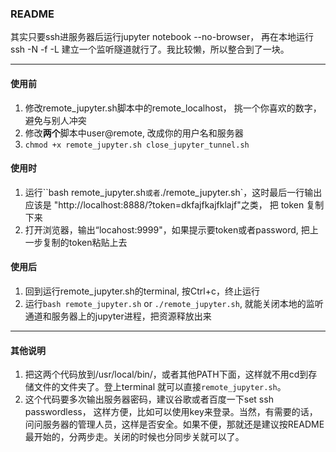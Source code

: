 ### README

其实只要ssh进服务器后运行jupyter notebook --no-browser， 再在本地运行ssh -N -f -L 建立一个监听隧道就行了。我比较懒，所以整合到了一块。

-----

#### 使用前

1. 修改remote_jupyter.sh脚本中的remote_localhost， 挑一个你喜欢的数字，避免与别人冲突
2. 修改**两个**脚本中user@remote, 改成你的用户名和服务器
3. `chmod +x remote_jupyter.sh close_jupyter_tunnel.sh`

#### 使用时

1. 运行``bash remote_jupyter.sh` 或者 `./remote_jupyter.sh`，这时最后一行输出应该是 "http://localhost:8888/?token=dkfajfkajfklajf"之类， 把 token 复制下来
2. 打开浏览器，输出“locahost:9999"，如果提示要token或者password, 把上一步复制的token粘贴上去

#### 使用后

1. 回到运行remote_jupyter.sh的terminal, 按Ctrl+c，终止运行
2. 运行`bash remote_jupyter.sh` or `./remote_jupyter.sh`, 就能关闭本地的监听通道和服务器上的jupyter进程，把资源释放出来

---

#### 其他说明

1. 把这两个代码放到/usr/local/bin/，或者其他PATH下面，这样就不用cd到存储文件的文件夹了。登上terminal 就可以直接`remote_jupyter.sh`。
2. 这个代码要多次输出服务器密码，建议谷歌或者百度一下set ssh passwordless， 这样方便，比如可以使用key来登录。当然，有需要的话，问问服务器的管理人员，这样是否安全。如果不便，那就还是建议按README最开始的，分两步走。关闭的时候也分同步关就可以了。



